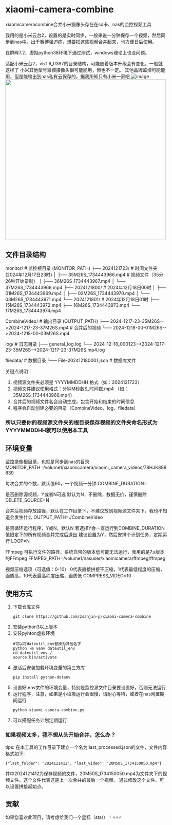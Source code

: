 # xiaomi-camera-combine
xiaomicameracombine合并小米摄像头存在在sd卡、nas的监控视频工具

我用的是小米云台2，设置的是实时同步，一般来说一分钟保存一个视频，然后同步到nas中。出于赛博强迫症，想要把这些视频合并起来，也方便日后使用。

在群晖7.2，虚拟python38环境下通过测试，windows理论上也没问题。

适配小米云台2，v5.1.6_0397的目录结构，可能随着版本升级会有变化，一般就这样了
小米其他型号监控摄像头很可能能用，但也不一定。
其他品牌监控可能能用，但是能输出到nas私有云保存的，据我所知只有小米一家吧
![image](https://github.com/user-attachments/assets/2518063a-d85b-4ee9-a2a5-b9188184adae)
<img src="https://github.com/user-attachments/assets/2518063a-d85b-4ee9-a2a5-b9188184adae" width="500" height="500">



## 文件目录结构
monitor/                         # 监控根目录 (MONITOR_PATH)
├── 2024121723/                  # 时间文件夹 (2024年12月17日23时)
│   ├── 35M26S_1734443966.mp4    # 视频文件（35分26秒开始录制）
│   ├── 36M26S_1734443967.mp4
│   └── 37M26S_1734443968.mp4
├── 2024121800/                  # 2024年12月18日00时
│   ├── 01M26S_1734443969.mp4
│   ├── 02M26S_1734443970.mp4
│   └── 03M26S_1734443971.mp4
└── 2024121801/                  # 2024年12月18日01时
    ├── 15M26S_1734443972.mp4
    ├── 16M26S_1734443973.mp4
    └── 17M26S_1734443974.mp4

CombineVideo/                    # 输出目录 (OUTPUT_PATH)
├── 2024-1217-23-35M26S-->2024-1217-23-37M26S.mp4    # 合并后的视频
└── 2024-1218-00-01M26S-->2024-1218-00-03M26S.mp4

log/                             # 日志目录
├── general_log.log
└── 2024-12-18_000123-->2024-1217-23-35M26S-->2024-1217-23-37M26S.mp4.log

fliedata/                        # 数据目录
└── File-202412180001.json       # 数据库文件

关键点说明：
1. 视频源文件夹必须是 YYYYMMDDHH 格式（如：2024121723）
2. 视频文件建议使用格式：分钟M秒数S_时间戳.mp4 （如：35M26S_1734443966.mp4）
3. 合并后的视频文件名会自动生成，包含开始和结束的时间信息
4. 程序会自动创建必要的目录（CombineVideo、log、fliedata）

### 所以只要你的视频源文件夹的根目录保存视频的文件夹命名形式为YYYYMMDDHH就可以使用本工具

## 环境变量

监控录像根目录，也就是同步到nas的目录
MONITOR_PATH=/volume1/xiaomicamera/xiaomi_camera_videos/78HJK888839

每次合并的个数，默认值60，一个视频一分钟
COMBINE_DURATION=

是否删除源视频，Y或者N可选
默认为N，不删除，数据无价，谨慎删除
DELETE_SOURCE=N

合并后视频存放路径，默认在工作目录下，不建议放到视频源文件夹下，我也不知道会发生什么
OUTPUT_PATH=./CombineVideo

是否循环运行程序，Y或N，默认N
若选择Y会一直运行到COMBINE_DURATION值限定下的所有视频合并完成后退出
建议设置为Y，然后安排个计划任务，定期运行
LOOP=N

FFmpeg 可执行文件的路径，系统自带的版本低可能无法运行，我用的是7.x版本的FFmpeg
FFMPEG_PATH=/volume1/nasuser/xiaomicamera/ffmpeg/ffmpeg

视频压缩选项（可选值：0-10）
0代表直接拼接不压缩，1代表最低程度的压缩，画质高，10代表最高程度压缩，画质低
COMPRESS_VIDEO=10


## 使用方式

1. 下载仓库文件
   ```
   git clone https://github.com/zsanjin-p/xiaomi-camera-combine
   ```
3. 安装python3以上版本
4. 安装pyhton虚拟环境
   ```
   #可以将dateutil_env替换为其他名字
   python -m venv dateutil_env
   cd dateutil_env /
   source bin/activate
   ```
6. 激活后安装加载环境变量的第三方库
   ```
   pip install python-dotenv
   ```
7. 设置好.env文件的环境变量，特别是监控源文件目录要设置好，否则无法运行
8. 运行程序，注意，如果是小垃圾运行会很慢，请耐心等待，或者在nas闲置期间运行
   ```
   python xiaomi-camera-combine.py
   ```
9. 可以搭配任务计划定期运行


### 如果视频太多，我不想从头开始合并，怎么办？

tips: 在本工具的工作目录下建立一个名为:last_processed.json的文件，文件内容格式如下:
```
{"last_folder": "2024121412", "last_video": "20M50S_1734150050.mp4"}
```
其中2024121412为保存视频的文件，20M50S_1734150050.mp4为文件夹下的视频文件。这个文件代表这是上一次合并的最后一个视频。
通过修改这个文件，可以设置拼接起始点。


## 贡献

如果您喜欢此项目，请考虑给我们一个星标（star）！⭐⭐⭐
